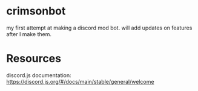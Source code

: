 # crimsonbot
my first attempt at making a discord mod bot. will add updates on features after I make them.

# Resources
discord.js documentation: https://discord.js.org/#/docs/main/stable/general/welcome
